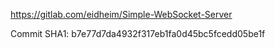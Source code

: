https://gitlab.com/eidheim/Simple-WebSocket-Server

Commit SHA1: b7e77d7da4932f317eb1fa0d45bc5fcedd05be1f